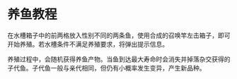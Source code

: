 # 养鱼教程

在水槽箱子中的前两格放入性别不同的两条鱼，使用合成的召唤竿左击箱子，即可开始养殖。若水槽条件不满足养殖要求，将弹出提示信息。

养殖过程中，会随机获得养鱼产物。当鱼到达最大寿命时会消失并掉落杂交获得的子代鱼。子代鱼一般与亲代相同，但仍有小概率发生变异，产生新品种。
